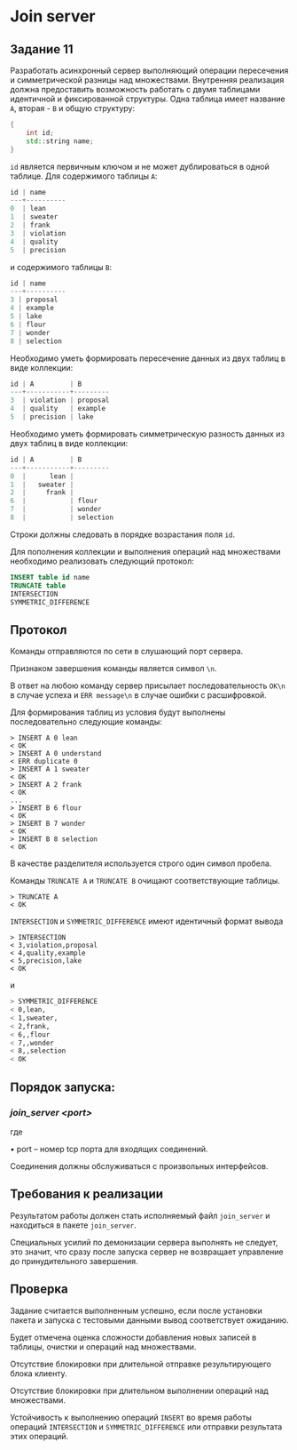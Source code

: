 # Join server
## Задание 11

Разработать асинхронный сервер выполняющий операции пересечения и
симметрической разницы над множествами.
Внутренняя реализация должна предоставить возможность работать с
двумя таблицами идентичной и фиксированной структуры. Одна таблица
имеет название ```A```, вторая - ```B``` и общую структуру:

```C++
{
    int id;
    std::string name;
}
```

```id``` является первичным ключом и не может дублироваться в одной таблице.
Для содержимого таблицы ```A```:

```C++
id | name
---+----------
0  | lean
1  | sweater
2  | frank
3  | violation
4  | quality
5  | precision
```

и содержимого таблицы ```B```:

```C++
id | name
---+----------
3 | proposal
4 | example
5 | lake
6 | flour
7 | wonder
8 | selection
```

Необходимо уметь формировать пересечение данных из двух таблиц в виде коллекции:

```C++
id | A         | B
---+-----------+---------
3  | violation | proposal
4  | quality   | example
5  | precision | lake
```

Необходимо уметь формировать симметрическую разность данных из двух таблиц в виде коллекции:

```C++
id | A         | B
---+-----------+---------
0  |      lean |
1  |   sweater |
2  |     frank |
6  |           | flour
7  |           | wonder
8  |           | selection
```

Строки должны следовать в порядке возрастания поля ```id```.

Для пополнения коллекции и выполнения операций над множествами необходимо реализовать следующий протокол:

```SQL
INSERT table id name
TRUNCATE table
INTERSECTION
SYMMETRIC_DIFFERENCE
```

## Протокол

Команды отправляются по сети в слушающий порт сервера. 

Признаком завершения команды является символ ```\n```. 

В ответ на любою команду сервер присылает последовательность ```OK\n``` в случае успеха и ```ERR message\n``` в случае ошибки с расшифровкой.

Для формирования таблиц из условия будут выполнены последовательно следующие команды:

```
> INSERT A 0 lean
< OK
> INSERT A 0 understand
< ERR duplicate 0
> INSERT A 1 sweater
< OK
> INSERT A 2 frank
< OK
...
> INSERT B 6 flour
< OK
> INSERT B 7 wonder
< OK
> INSERT B 8 selection
< OK
```

В качестве разделителя используется строго один символ пробела.

Команды ```TRUNCATE A``` и ```TRUNCATE B``` очищают соответствующие таблицы.

```
> TRUNCATE A
< OK
```

```INTERSECTION``` и ```SYMMETRIC_DIFFERENCE``` имеют идентичный формат вывода

```
> INTERSECTION
< 3,violation,proposal
< 4,quality,example
< 5,precision,lake
< OK
```

и

```BASH
> SYMMETRIC_DIFFERENCE
< 0,lean,
< 1,sweater,
< 2,frank,
< 6,,flour
< 7,,wonder
< 8,,selection
< OK
```


## Порядок запуска:

### ***join_server \<port\>***

где

• port – номер tcp порта для входящих соединений. 

Соединения должны обслуживаться с произвольных интерфейсов.

## Требования к реализации

Результатом работы должен стать исполняемый файл ```join_server``` и находиться в пакете ```join_server```.

Специальных усилий по демонизации сервера выполнять не следует, это значит, что сразу после запуска сервер не возвращает управление до принудительного завершения.

## Проверка

Задание считается выполненным успешно, если после установки пакета и запуска с тестовыми данными вывод соответствует ожиданию.

Будет отмечена оценка сложности добавления новых записей в таблицы, очистки и операций над множествами. 

Отсутствие блокировки при длительной отправке результирующего блока клиенту. 

Отсутствие блокировки при длительном выполнении операций над множествами.

Устойчивость к выполнению операций ```INSERT``` во время работы операций
```INTERSECTION``` и ```SYMMETRIC_DIFFERENCE``` или отправки результата этих
операций.
